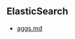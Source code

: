 ## ElasticSearch

* [aggs.md]

[aggs.md]:https://github.com/wuxl-lang/Gist/blob/master/ElasticSearch/aggs.md